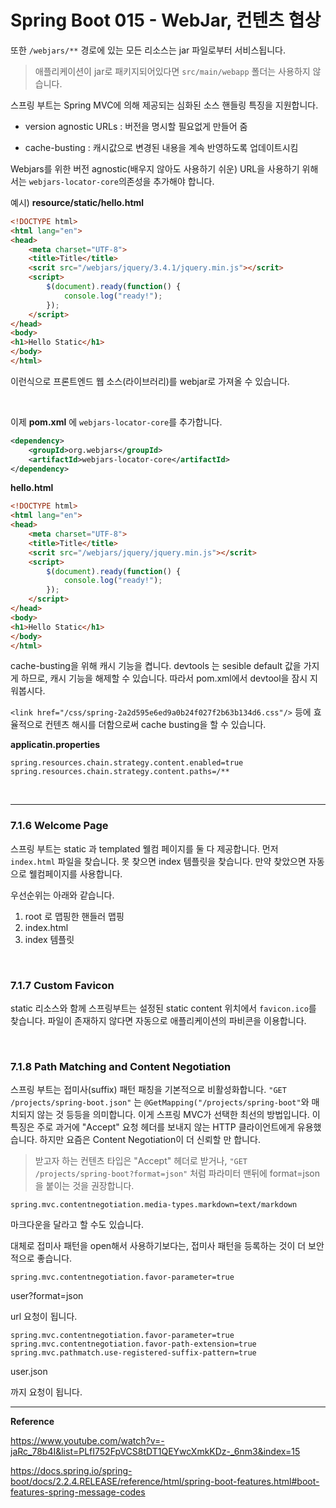 # Spring Boot 015 - WebJar, 컨텐츠 협상



또한 `/webjars/**` 경로에 있는 모든 리소스는 jar 파일로부터 서비스됩니다.

> 애플리케이션이 jar로 패키지되어있다면 `src/main/webapp` 폴더는 사용하지 않습니다. 



스프링 부트는 Spring MVC에 의해 제공되는 심화된 소스 핸들링 특징을 지원합니다.

* version agnostic URLs : 버전을 명시할 필요없게 만들어 줌

* cache-busting : 캐시값으로 변경된 내용을 계속 반영하도록 업데이트시킴



Webjars를 위한 버전 agnostic(배우지 않아도 사용하기 쉬운) URL을 사용하기 위해서는 `webjars-locator-core`의존성을 추가해야 합니다.

예시) **resource/static/hello.html**

```html
<!DOCTYPE html>
<html lang="en">
<head>
    <meta charset="UTF-8">
    <title>Title</title>
    <scrit src="/webjars/jquery/3.4.1/jquery.min.js"></scrit>
    <script>
        $(document).ready(function() {
            console.log("ready!");
        });
    </script>
</head>
<body>
<h1>Hello Static</h1>
</body>
</html>
```

이런식으로 프론트엔드 웹 소스(라이브러리)를 webjar로 가져올 수 있습니다.

<br>

이제 **pom.xml** 에 `webjars-locator-core`를 추가합니다.

```xml
<dependency>
    <groupId>org.webjars</groupId>
    <artifactId>webjars-locator-core</artifactId>
</dependency>
```

**hello.html**

```html
<!DOCTYPE html>
<html lang="en">
<head>
    <meta charset="UTF-8">
    <title>Title</title>
    <scrit src="/webjars/jquery/jquery.min.js"></scrit>
    <script>
        $(document).ready(function() {
            console.log("ready!");
        });
    </script>
</head>
<body>
<h1>Hello Static</h1>
</body>
</html>
```



cache-busting을 위해 캐시 기능을 켭니다. devtools 는 sesible default 값을 가지게 하므로, 캐시 기능을 해제할 수 있습니다. 따라서 pom.xml에서 devtool을 잠시 지워봅시다. 

`<link href="/css/spring-2a2d595e6ed9a0b24f027f2b63b134d6.css"/>`  등에 효율적으로 컨텐츠 해시를 더함으로써 cache busting을 할 수 있습니다.

**applicatin.properties**

```properties
spring.resources.chain.strategy.content.enabled=true
spring.resources.chain.strategy.content.paths=/**
```

<br>

---

### 7.1.6 Welcome Page

스프링 부트는 static 과 templated 웰컴 페이지를 둘 다 제공합니다. 먼저 `index.html` 파일을 찾습니다. 못 찾으면 index 템플릿을 찾습니다. 만약 찾았으면 자동으로 웰컴페이지를 사용합니다.

우선순위는 아래와 같습니다.

1. root 로 맵핑한 핸들러 맵핑
2. index.html
3. index 템플릿

<br>

### 7.1.7 Custom Favicon

static 리소스와 함께 스프링부트는 설정된 static content 위치에서 `favicon.ico`를 찾습니다. 파일이 존재하지 않다면 자동으로 애플리케이션의 파비콘을 이용합니다.

<br>

### 7.1.8 Path Matching and Content Negotiation



스프링 부트는 접미사(suffix) 패턴 패칭을 기본적으로 비활성화합니다. `"GET /projects/spring-boot.json"` 는 `@GetMapping("/projects/spring-boot"`와 매치되지 않는 것 등등을 의미합니다. 이게 스프링 MVC가 선택한 최선의 방법입니다. 이 특징은 주로 과거에 "Accept" 요청 헤더를 보내지 않는 HTTP 클라이언트에게 유용했습니다. 하지만 요즘은 Content Negotiation이 더 신뢰할 만 합니다.

>  받고자 하는 컨텐츠 타입은 "Accept" 헤더로 받거나, `"GET /projects/spring-boot?format=json"` 처럼 파라미터 맨뒤에 format=json을 붙이는 것을 권장합니다. 

```properties
spring.mvc.contentnegotiation.media-types.markdown=text/markdown
```

마크다운을 달라고 할 수도 있습니다.



대체로 접미사 패턴을 open해서 사용하기보다는, 접미사 패턴을 등록하는 것이 더 보안적으로 좋습니다.

````properties
spring.mvc.contentnegotiation.favor-parameter=true
````

user?format=json

url 요청이 됩니다.

```properties
spring.mvc.contentnegotiation.favor-parameter=true
spring.mvc.contentnegotiation.favor-path-extension=true
spring.mvc.pathmatch.use-registered-suffix-pattern=true
```

user.json

까지 요청이 됩니다.





---

**Reference**

https://www.youtube.com/watch?v=-jaRc_78b4I&list=PLfI752FpVCS8tDT1QEYwcXmkKDz-_6nm3&index=15

https://docs.spring.io/spring-boot/docs/2.2.4.RELEASE/reference/html/spring-boot-features.html#boot-features-spring-message-codes